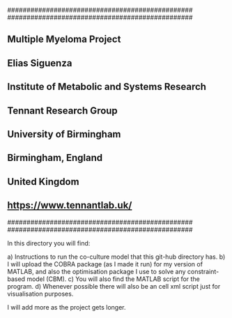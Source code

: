 ################################################
################################################
## Multiple Myeloma Project
## Elias Siguenza
## Institute of Metabolic and Systems Research
## Tennant Research Group
## University of Birmingham
## Birmingham, England
## United Kingdom
## https://www.tennantlab.uk/
################################################
################################################

In this directory you will find:

a) Instructions to run the co-culture model that this
git-hub directory has.
b) I will upload the COBRA package (as I made it run) for
my version of MATLAB, and also the optimisation package
I use to solve any constraint-based model (CBM).
c) You will also find the MATLAB script for the 
program.
d) Whenever possible there will also be an cell xml script
just for visualisation purposes.


I will add more as the project gets longer.

